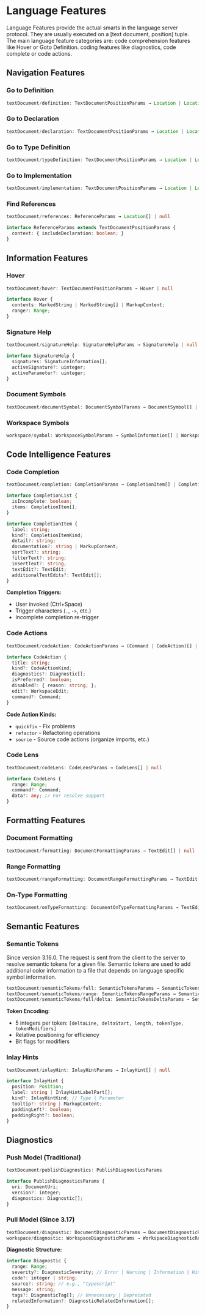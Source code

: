 # Language Features

Language Features provide the actual smarts in the language server protocol. They are usually executed on a [text document, position] tuple. The main language feature categories are: code comprehension features like Hover or Goto Definition. coding features like diagnostics, code complete or code actions.

## Navigation Features

### Go to Definition
```typescript
textDocument/definition: TextDocumentPositionParams → Location | Location[] | LocationLink[] | null
```

### Go to Declaration  
```typescript
textDocument/declaration: TextDocumentPositionParams → Location | Location[] | LocationLink[] | null
```

### Go to Type Definition
```typescript
textDocument/typeDefinition: TextDocumentPositionParams → Location | Location[] | LocationLink[] | null
```

### Go to Implementation
```typescript
textDocument/implementation: TextDocumentPositionParams → Location | Location[] | LocationLink[] | null
```

### Find References
```typescript
textDocument/references: ReferenceParams → Location[] | null

interface ReferenceParams extends TextDocumentPositionParams {
  context: { includeDeclaration: boolean; }
}
```

## Information Features

### Hover
```typescript
textDocument/hover: TextDocumentPositionParams → Hover | null

interface Hover {
  contents: MarkedString | MarkedString[] | MarkupContent;
  range?: Range;
}
```

### Signature Help
```typescript
textDocument/signatureHelp: SignatureHelpParams → SignatureHelp | null

interface SignatureHelp {
  signatures: SignatureInformation[];
  activeSignature?: uinteger;
  activeParameter?: uinteger;
}
```

### Document Symbols
```typescript
textDocument/documentSymbol: DocumentSymbolParams → DocumentSymbol[] | SymbolInformation[] | null
```

### Workspace Symbols
```typescript
workspace/symbol: WorkspaceSymbolParams → SymbolInformation[] | WorkspaceSymbol[] | null
```

## Code Intelligence Features

### Code Completion
```typescript
textDocument/completion: CompletionParams → CompletionItem[] | CompletionList | null

interface CompletionList {
  isIncomplete: boolean;
  items: CompletionItem[];
}

interface CompletionItem {
  label: string;
  kind?: CompletionItemKind;
  detail?: string;
  documentation?: string | MarkupContent;
  sortText?: string;
  filterText?: string;
  insertText?: string;
  textEdit?: TextEdit;
  additionalTextEdits?: TextEdit[];
}
```

**Completion Triggers:**
- User invoked (Ctrl+Space)
- Trigger characters (`.`, `->`, etc.)
- Incomplete completion re-trigger

### Code Actions
```typescript
textDocument/codeAction: CodeActionParams → (Command | CodeAction)[] | null

interface CodeAction {
  title: string;
  kind?: CodeActionKind;
  diagnostics?: Diagnostic[];
  isPreferred?: boolean;
  disabled?: { reason: string; };
  edit?: WorkspaceEdit;
  command?: Command;
}
```

**Code Action Kinds:**
- `quickfix` - Fix problems
- `refactor` - Refactoring operations
- `source` - Source code actions (organize imports, etc.)

### Code Lens
```typescript
textDocument/codeLens: CodeLensParams → CodeLens[] | null

interface CodeLens {
  range: Range;
  command?: Command;
  data?: any; // For resolve support
}
```

## Formatting Features

### Document Formatting
```typescript
textDocument/formatting: DocumentFormattingParams → TextEdit[] | null
```

### Range Formatting
```typescript
textDocument/rangeFormatting: DocumentRangeFormattingParams → TextEdit[] | null
```

### On-Type Formatting
```typescript
textDocument/onTypeFormatting: DocumentOnTypeFormattingParams → TextEdit[] | null
```

## Semantic Features

### Semantic Tokens
Since version 3.16.0. The request is sent from the client to the server to resolve semantic tokens for a given file. Semantic tokens are used to add additional color information to a file that depends on language specific symbol information.

```typescript
textDocument/semanticTokens/full: SemanticTokensParams → SemanticTokens | null
textDocument/semanticTokens/range: SemanticTokensRangeParams → SemanticTokens | null
textDocument/semanticTokens/full/delta: SemanticTokensDeltaParams → SemanticTokens | SemanticTokensDelta | null
```

**Token Encoding:**
- 5 integers per token: `[deltaLine, deltaStart, length, tokenType, tokenModifiers]`
- Relative positioning for efficiency
- Bit flags for modifiers

### Inlay Hints
```typescript
textDocument/inlayHint: InlayHintParams → InlayHint[] | null

interface InlayHint {
  position: Position;
  label: string | InlayHintLabelPart[];
  kind?: InlayHintKind; // Type | Parameter
  tooltip?: string | MarkupContent;
  paddingLeft?: boolean;
  paddingRight?: boolean;
}
```

## Diagnostics

### Push Model (Traditional)
```typescript
textDocument/publishDiagnostics: PublishDiagnosticsParams

interface PublishDiagnosticsParams {
  uri: DocumentUri;
  version?: integer;
  diagnostics: Diagnostic[];
}
```

### Pull Model (Since 3.17)
```typescript
textDocument/diagnostic: DocumentDiagnosticParams → DocumentDiagnosticReport
workspace/diagnostic: WorkspaceDiagnosticParams → WorkspaceDiagnosticReport
```

**Diagnostic Structure:**
```typescript
interface Diagnostic {
  range: Range;
  severity?: DiagnosticSeverity; // Error | Warning | Information | Hint
  code?: integer | string;
  source?: string; // e.g., "typescript"
  message: string;
  tags?: DiagnosticTag[]; // Unnecessary | Deprecated
  relatedInformation?: DiagnosticRelatedInformation[];
}
```
